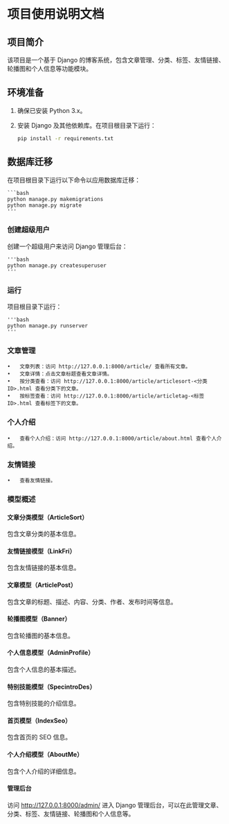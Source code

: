 # 项目使用说明文档

## 项目简介

该项目是一个基于 Django 的博客系统，包含文章管理、分类、标签、友情链接、轮播图和个人信息等功能模块。

## 环境准备

1. 确保已安装 Python 3.x。
2. 安装 Django 及其他依赖库。在项目根目录下运行：

    ```bash
    pip install -r requirements.txt
    ```

## 数据库迁移

在项目根目录下运行以下命令以应用数据库迁移：
    
    ```bash
    python manage.py makemigrations
    python manage.py migrate
    '''

### 创建超级用户

创建一个超级用户来访问 Django 管理后台：

    '''bash
    python manage.py createsuperuser
    '''

### 运行

项目根目录下运行：

    '''bash
    python manage.py runserver
    '''

### 文章管理

	•	文章列表：访问 http://127.0.0.1:8000/article/ 查看所有文章。
	•	文章详情：点击文章标题查看文章详情。
	•	按分类查看：访问 http://127.0.0.1:8000/article/articlesort-<分类ID>.html 查看分类下的文章。
	•	按标签查看：访问 http://127.0.0.1:8000/article/articletag-<标签ID>.html 查看标签下的文章。

### 个人介绍

	•	查看个人介绍：访问 http://127.0.0.1:8000/article/about.html 查看个人介绍。

### 友情链接

	•	查看友情链接。



### 模型概述

#### 文章分类模型（ArticleSort）

包含文章分类的基本信息。

#### 友情链接模型（LinkFri）

包含友情链接的基本信息。

#### 文章模型（ArticlePost）

包含文章的标题、描述、内容、分类、作者、发布时间等信息。

#### 轮播图模型（Banner）

包含轮播图的基本信息。

#### 个人信息模型（AdminProfile）

包含个人信息的基本描述。

#### 特别技能模型（SpecintroDes）

包含特别技能的介绍信息。

#### 首页模型（IndexSeo）

包含首页的 SEO 信息。

#### 个人介绍模型（AboutMe）

包含个人介绍的详细信息。

#### 管理后台

访问 http://127.0.0.1:8000/admin/ 进入 Django 管理后台，可以在此管理文章、分类、标签、友情链接、轮播图和个人信息等。
